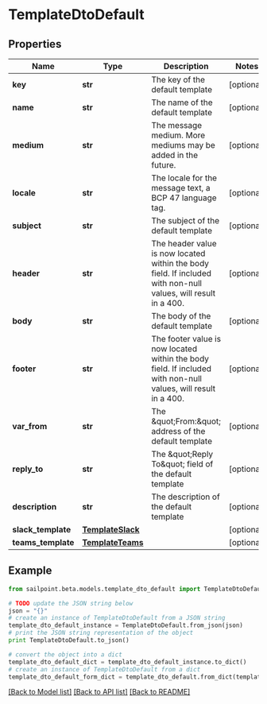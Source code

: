 # TemplateDtoDefault


## Properties

Name | Type | Description | Notes
------------ | ------------- | ------------- | -------------
**key** | **str** | The key of the default template | [optional] 
**name** | **str** | The name of the default template | [optional] 
**medium** | **str** | The message medium. More mediums may be added in the future. | [optional] 
**locale** | **str** | The locale for the message text, a BCP 47 language tag. | [optional] 
**subject** | **str** | The subject of the default template | [optional] 
**header** | **str** | The header value is now located within the body field. If included with non-null values, will result in a 400. | [optional] 
**body** | **str** | The body of the default template | [optional] 
**footer** | **str** | The footer value is now located within the body field. If included with non-null values, will result in a 400. | [optional] 
**var_from** | **str** | The \&quot;From:\&quot; address of the default template | [optional] 
**reply_to** | **str** | The \&quot;Reply To\&quot; field of the default template | [optional] 
**description** | **str** | The description of the default template | [optional] 
**slack_template** | [**TemplateSlack**](TemplateSlack.md) |  | [optional] 
**teams_template** | [**TemplateTeams**](TemplateTeams.md) |  | [optional] 

## Example

```python
from sailpoint.beta.models.template_dto_default import TemplateDtoDefault

# TODO update the JSON string below
json = "{}"
# create an instance of TemplateDtoDefault from a JSON string
template_dto_default_instance = TemplateDtoDefault.from_json(json)
# print the JSON string representation of the object
print TemplateDtoDefault.to_json()

# convert the object into a dict
template_dto_default_dict = template_dto_default_instance.to_dict()
# create an instance of TemplateDtoDefault from a dict
template_dto_default_form_dict = template_dto_default.from_dict(template_dto_default_dict)
```
[[Back to Model list]](../README.md#documentation-for-models) [[Back to API list]](../README.md#documentation-for-api-endpoints) [[Back to README]](../README.md)


